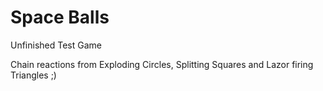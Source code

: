 # Space Balls
Unfinished Test Game

Chain reactions from Exploding Circles, Splitting Squares and Lazor firing Triangles ;)
